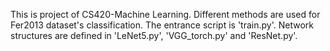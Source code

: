 This is project of CS420-Machine Learning.
Different methods are used for Fer2013 dataset's classification.
The entrance script is 'train.py'. 
Network structures are defined in 'LeNet5.py', 'VGG_torch.py' and 'ResNet.py'.
